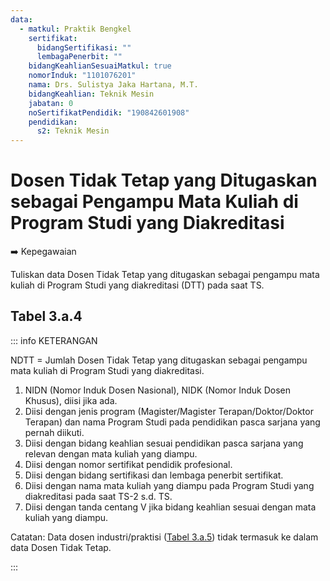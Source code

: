 ```yaml
---
data:
  - matkul: Praktik Bengkel
    sertifikat:
      bidangSertifikasi: ""
      lembagaPenerbit: ""
    bidangKeahlianSesuaiMatkul: true
    nomorInduk: "1101076201"
    nama: Drs. Sulistya Jaka Hartana, M.T.
    bidangKeahlian: Teknik Mesin
    jabatan: 0
    noSertifikatPendidik: "190842601908"
    pendidikan:
      s2: Teknik Mesin
---
```


<script setup>
import { useData } from "vitepress"
import Tabel from '../components/tabel-3a4.vue'

const { frontmatter } = useData()
</script>

# Dosen Tidak Tetap yang Ditugaskan sebagai Pengampu Mata Kuliah di Program Studi yang Diakreditasi

➡️ Kepegawaian

Tuliskan data Dosen Tidak Tetap yang ditugaskan sebagai pengampu mata kuliah di Program Studi yang diakreditasi (DTT) pada saat TS.

## Tabel 3.a.4

<Tabel :data="frontmatter.data" />

::: info KETERANGAN

NDTT = Jumlah Dosen Tidak Tetap yang ditugaskan sebagai pengampu mata kuliah di Program Studi yang diakreditasi.

1. NIDN (Nomor Induk Dosen Nasional), NIDK (Nomor Induk Dosen Khusus), diisi jika ada.
1. Diisi dengan jenis program (Magister/Magister Terapan/Doktor/Doktor Terapan) dan nama Program Studi pada pendidikan pasca sarjana yang pernah diikuti.
1. Diisi dengan bidang keahlian sesuai pendidikan pasca sarjana yang relevan dengan mata kuliah yang diampu.
1. Diisi dengan nomor sertifikat pendidik profesional.
1. Diisi dengan bidang sertifikasi dan lembaga penerbit sertifikat.
1. Diisi dengan nama mata kuliah yang diampu pada Program Studi yang diakreditasi pada saat TS-2 s.d. TS.
1. Diisi dengan tanda centang V jika bidang keahlian sesuai dengan mata kuliah yang diampu.

Catatan: Data dosen industri/praktisi ([Tabel 3.a.5](./tabel-3a5)) tidak termasuk ke dalam data Dosen Tidak Tetap.

:::
